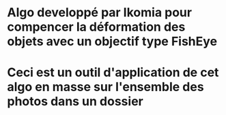 # Algo developpé par Ikomia pour compencer la déformation des objets avec un objectif type FishEye
# Ceci est un outil d'application de cet algo en masse sur l'ensemble des photos dans un dossier
